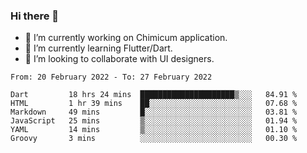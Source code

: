 ### Hi there 👋

<!--
**devcat37/devcat37** is a ✨ _special_ ✨ repository because its `README.md` (this file) appears on your GitHub profile.-->


- 🔭 I’m currently working on Chimicum application.
- 🌱 I’m currently learning Flutter/Dart.
- 👯 I’m looking to collaborate with UI designers.
<!-- - 🤔 I’m looking for help with ... -->

<!--START_SECTION:waka-->

```text
From: 20 February 2022 - To: 27 February 2022

Dart         18 hrs 24 mins  █████████████████████▒░░░   84.91 %
HTML         1 hr 39 mins    ██░░░░░░░░░░░░░░░░░░░░░░░   07.68 %
Markdown     49 mins         █░░░░░░░░░░░░░░░░░░░░░░░░   03.81 %
JavaScript   25 mins         ▒░░░░░░░░░░░░░░░░░░░░░░░░   01.94 %
YAML         14 mins         ▒░░░░░░░░░░░░░░░░░░░░░░░░   01.10 %
Groovy       3 mins          ░░░░░░░░░░░░░░░░░░░░░░░░░   00.30 %
```

<!--END_SECTION:waka-->
